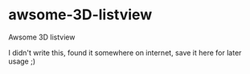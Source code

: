 awsome-3D-listview
==================

Awsome 3D listview

I didn't write this, found it somewhere on internet, save it here for later usage ;)
